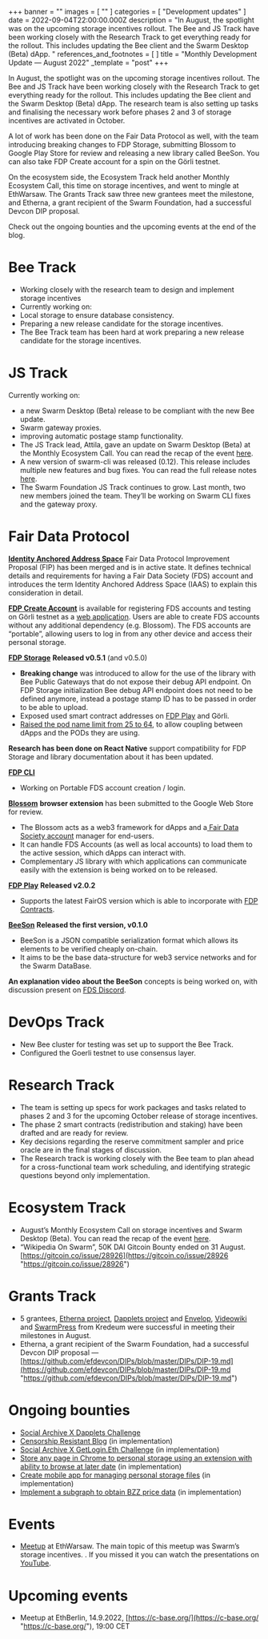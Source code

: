 +++
banner = ""
images = [ "" ]
categories = [ "Development updates" ]
date = 2022-09-04T22:00:00.000Z
description = "In August, the spotlight was on the upcoming storage incentives rollout. The Bee and JS Track have been working closely with the Research Track to get everything ready for the rollout. This includes updating the Bee client and the Swarm Desktop (Beta) dApp. "
references_and_footnotes = [ ]
title = "Monthly Development Update — August 2022"
_template = "post"
+++

In August, the spotlight was on the upcoming storage incentives rollout. The Bee and JS Track have been working closely with the Research Track to get everything ready for the rollout. This includes updating the Bee client and the Swarm Desktop (Beta) dApp. The research team is also setting up tasks and finalising the necessary work before phases 2 and 3 of storage incentives are activated in October.

A lot of work has been done on the Fair Data Protocol as well, with the team introducing breaking changes to FDP Storage, submitting Blossom to Google Play Store for review and releasing a new library called BeeSon. You can also take FDP Create account for a spin on the Görli testnet.

On the ecosystem side, the Ecosystem Track held another Monthly Ecosystem Call, this time on storage incentives, and went to mingle at EthWarsaw. The Grants Track saw three new grantees meet the milestone, and Etherna, a grant recipient of the Swarm Foundation, had a successful Devcon DIP proposal.

Check out the ongoing bounties and the upcoming events at the end of the blog.

# **Bee Track**

- Working closely with the research team to design and implement storage incentives
- Currently working on:
- Local storage to ensure database consistency.
- Preparing a new release candidate for the storage incentives.
- The Bee Track team has been hard at work preparing a new release candidate for the storage incentives.

# **JS Track**

Currently working on:

- a new Swarm Desktop (Beta) release to be compliant with the new Bee update.
- Swarm gateway proxies.
- improving automatic postage stamp functionality.
- The JS Track lead, Attila, gave an update on Swarm Desktop (Beta) at the Monthly Ecosystem Call. You can read the recap of the event [here](https://medium.com/ethereum-swarm/monthly-ecosystem-call-28-july-2022-recap-e645c0f1d315).
- A new version of swarm-cli was released (0.12). This release includes multiple new features and bug fixes. You can read the full release notes [here](https://github.com/ethersphere/swarm-cli/releases/tag/v1.12.0).
- The Swarm Foundation JS Track continues to grow. Last month, two new members joined the team. They’ll be working on Swarm CLI fixes and the gateway proxy.

# **Fair Data Protocol**

[**Identity Anchored Address Space**](https://github.com/fairDataSociety/FIPs/blob/master/text/0013-iaas.md) Fair Data Protocol Improvement Proposal (FIP) has been merged and is in active state.
It defines technical details and requirements for having a Fair Data Society (FDS) account and introduces the term Identity Anchored Address Space (IAAS) to explain this consideration in detail.

[**FDP Create Account**](https://github.com/fairDataSociety/fdp-create-account) is available for registering FDS accounts and testing on Görli testnet as a [web application](https://create.dev.fairdatasociety.org/#/register).
Users are able to create FDS accounts without any additional dependency (e.g. Blossom). The FDS accounts are “portable”, allowing users to log in from any other device and access their personal storage.

[**FDP Storage**](https://github.com/fairDataSociety/fdp-storage) **Released v0.5.1** (and v0.5.0)

- **Breaking change** was introduced to allow for the use of the library with Bee Public Gateways that do not expose their debug API endpoint.
  On FDP Storage initialization Bee debug API endpoint does not need to be defined anymore, instead a postage stamp ID has to be passed in order to be able to upload.
- Exposed used smart contract addresses on [FDP Play](https://github.com/fairDataSociety/fdp-play) and Görli.
- [Raised the pod name limit from 25 to 64](https://github.com/fairDataSociety/fdp-storage/issues/138), to allow coupling between dApps and the PODs they are using.

**Research has been done on React Native** support compatibility for FDP Storage and library documentation about it has been updated.

[**FDP CLI**](https://github.com/fairDataSociety/fdp-cli)

- Working on Portable FDS account creation / login.

[**Blossom**](https://github.com/fairDataSociety/blossom) **browser extension** has been submitted to the Google Web Store for review.

- The Blossom acts as a web3 framework for dApps and a[ Fair Data Society account](https://github.com/fairDataSociety/FIPs/blob/master/text/0013-iaas.md) manager for end-users.
- It can handle FDS Accounts (as well as local accounts) to load them to the active session, which dApps can interact with.
- Complementary JS library with which applications can communicate easily with the extension is being worked on to be released.

[**FDP Play**](https://github.com/fairDataSociety/fdp-play) **Released v2.0.2**

- Supports the latest FairOS version which is able to incorporate with [FDP Contracts](https://github.com/fairDataSociety/fdp-contracts).

[**BeeSon**](https://github.com/fairDataSociety/beeson) **Released the first version, v0.1.0**

- BeeSon is a JSON compatible serialization format which allows its elements to be verified cheaply on-chain.
- It aims to be the base data-structure for web3 service networks and for the Swarm DataBase.

**An explanation video about the BeeSon** concepts is being worked on, with discussion present on [FDS Discord](https://discord.gg/KrVTmahcUA).

# **DevOps Track**

- New Bee cluster for testing was set up to support the Bee Track.
- Configured the Goerli testnet to use consensus layer.

# **Research Track**

- The team is setting up specs for work packages and tasks related to phases 2 and 3 for the upcoming October release of storage incentives.
- The phase 2 smart contracts (redistribution and staking) have been drafted and are ready for review.
- Key decisions regarding the reserve commitment sampler and price oracle are in the final stages of discussion.
- The Research track is working closely with the Bee team to plan ahead for a cross-functional team work scheduling, and identifying strategic questions beyond only implementation.

# **Ecosystem Track**

- August’s Monthly Ecosystem Call on storage incentives and Swarm Desktop (Beta). You can read the recap of the event [here](https://medium.com/ethereum-swarm/monthly-ecosystem-call-28-july-2022-recap-e645c0f1d315).
- “Wikipedia On Swarm”, 50K DAI Gitcoin Bounty ended on 31 August. [https://gitcoin.co/issue/28926](https://gitcoin.co/issue/28926 "https://gitcoin.co/issue/28926")

# **Grants Track**

- 5 grantees, [Etherna project](https://etherna.io/), [Dapplets project](https://dapplets.org/) and [Envelop](https://envelop.is/), [Videowiki](https://video.wiki/) and [SwarmPress](https://www.kredeum.com/) from Kredeum were successful in meeting their milestones in August.
- Etherna, a grant recipient of the Swarm Foundation, had a successful Devcon DIP proposal — [https://github.com/efdevcon/DIPs/blob/master/DIPs/DIP-19.md](https://github.com/efdevcon/DIPs/blob/master/DIPs/DIP-19.md "https://github.com/efdevcon/DIPs/blob/master/DIPs/DIP-19.md")

# **Ongoing bounties**

- [Social Archive X Dapplets Challenge](https://gitcoin.co/issue/29165)
- [Censorship Resistant Blog](https://gitcoin.co/issue/28924) (in implementation)
- [Social Archive X GetLogin.Eth Challenge](https://gitcoin.co/issue/29164) (in implementation)
- [Store any page in Chrome to personal storage using an extension with ability to browse at later date](https://gitcoin.co/issue/29072) (in implementation)
- [Create mobile app for managing personal storage files](https://gitcoin.co/issue/29075) (in implementation)
- [Implement a subgraph to obtain BZZ price data](https://gitcoin.co/issue/29254) (in implementation)

# **Events**

- [Meetup](https://www.meetup.com/ethereum-swarm-meetup/events/288028219/) at EthWarsaw. The main topic of this meetup was Swarm’s storage incentives. . If you missed it you can watch the presentations on [YouTube](https://youtu.be/iaQdgzErQlc).

# **Upcoming events**

- Meetup at EthBerlin, 14.9.2022, [https://c-base.org/](https://c-base.org/ "https://c-base.org/"), 19:00 CET

